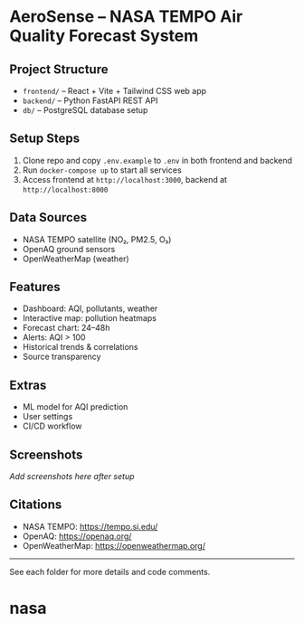 # AeroSense – NASA TEMPO Air Quality Forecast System
## Project Structure
- `frontend/` – React + Vite + Tailwind CSS web app
- `backend/` – Python FastAPI REST API
- `db/` – PostgreSQL database setup

## Setup Steps
1. Clone repo and copy `.env.example` to `.env` in both frontend and backend
2. Run `docker-compose up` to start all services
3. Access frontend at `http://localhost:3000`, backend at `http://localhost:8000`

## Data Sources
- NASA TEMPO satellite (NO₂, PM2.5, O₃)
- OpenAQ ground sensors
- OpenWeatherMap (weather)

## Features
- Dashboard: AQI, pollutants, weather
- Interactive map: pollution heatmaps
- Forecast chart: 24–48h
- Alerts: AQI > 100
- Historical trends & correlations
- Source transparency

## Extras
- ML model for AQI prediction
- User settings
- CI/CD workflow

## Screenshots
*Add screenshots here after setup*

## Citations
- NASA TEMPO: https://tempo.si.edu/
- OpenAQ: https://openaq.org/
- OpenWeatherMap: https://openweathermap.org/

---

See each folder for more details and code comments.
# nasa